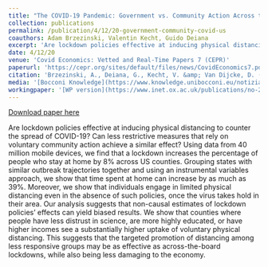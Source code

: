 ```yaml
---
title: "The COVID-19 Pandemic: Government vs. Community Action Across the United States"
collection: publications
permalink: /publication/4/12/20-government-community-covid-us
coauthors: Adam Brzezinski, Valentin Kecht, Guido Deiana
excerpt: 'Are lockdown policies effective at inducing physical distancing to counter the spread of COVID-19? Can less restrictive measures that rely on voluntary community action achieve a similar effect? Using data from 40 million mobile devices, we find that a lockdown increases the percentage of people who stay at home by 8% across US counties. Grouping states with similar outbreak trajectories together and using an instrumental variables approach, we show that time spent at home can increase by as much as 39%. Moreover, we show that individuals engage in limited physical distancing even in the absence of such policies, once the virus takes hold in their area. Our analysis suggests that non-causal estimates of lockdown policies’ effects can yield biased results. We show that counties where people have less distrust in science, are more highly educated, or have higher incomes see a substantially higher uptake of voluntary physical distancing. This suggests that the targeted promotion of distancing among less responsive groups may be as effective as across-the-board lockdowns, while also being less damaging to the economy.'
date: 4/12/20
venue: 'Covid Economics: Vetted and Real-Time Papers 7 (CEPR)'
paperurl: 'https://cepr.org/sites/default/files/news/CovidEconomics7.pdf'
citation: 'Brzezinski, A., Deiana, G., Kecht, V. &amp; Van Dijcke, D. (2020). &apos;The COVID-19 Pandemic: Government vs. Community Action Across the United States&apos;. Covid Economics: Vetted and Real-Time Papers 7. 115-156.'
media: '[Bocconi Knowledge](https://www.knowledge.unibocconi.eu/notizia.php?idArt=21833)'
workingpaper: '[WP version](https://www.inet.ox.ac.uk/publications/no-2020-06-the-covid-19-pandemic-government-vs-community-action-across-the-united-states/)'
---
```


<a href='https://cepr.org/sites/default/files/news/CovidEconomics7.pdf'>Download paper here</a>

Are lockdown policies effective at inducing physical distancing to counter the spread of COVID-19? Can less restrictive measures that rely on voluntary community action achieve a similar effect? Using data from 40 million mobile devices, we find that a lockdown increases the percentage of people who stay at home by 8% across US counties. Grouping states with similar outbreak trajectories together and using an instrumental variables approach, we show that time spent at home can increase by as much as 39%. Moreover, we show that individuals engage in limited physical distancing even in the absence of such policies, once the virus takes hold in their area. Our analysis suggests that non-causal estimates of lockdown policies’ effects can yield biased results. We show that counties where people have less distrust in science, are more highly educated, or have higher incomes see a substantially higher uptake of voluntary physical distancing. This suggests that the targeted promotion of distancing among less responsive groups may be as effective as across-the-board lockdowns, while also being less damaging to the economy.
